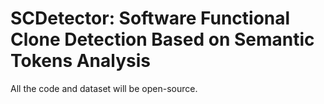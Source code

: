 # SCDetector: Software Functional Clone Detection Based on Semantic Tokens Analysis

All the code and dataset will be open-source.
